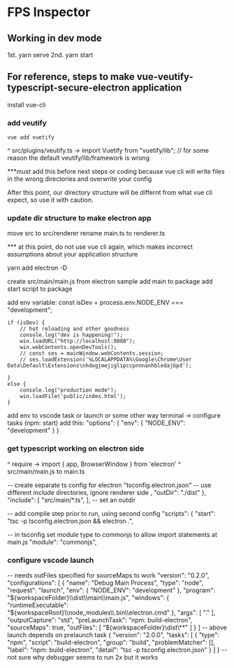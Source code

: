 # FPS Inspector


## Working in dev mode

1st. yarn serve
2nd. yarn start


## For reference, steps to make vue-veutify-typescript-secure-electron application

install vue-cli

### add veutify

`vue add vuetify`

^ src/plugins/veutify.ts -> import Vuetify from "vuetify/lib";
// for some reason the default veutify/lib/framework is wrong

***must add this before next steps or coding because vue cli will write files in the wrong directories and overwrite your config

After this point, our directory structure will be differnt from what vue cli expect, so use it with caution.


### update dir structure to make electron app
move src to src/renderer
rename main.ts to renderer.ts

*** at this point, do not use vue cli again, which makes incorrect assumptions about your application structure

yarn add electron -D

create src/main/main.js from electron sample
add main to package
add start script to package

add env variable: const isDev = process.env.NODE_ENV === "development";

    if (isDev) {
        // hot reloading and other goodness
        console.log("dev is happening!");
        win.loadURL("http://localhost:8080");
        win.webContents.openDevTools();
        // const ses = mainWindow.webContents.session;
        // ses.loadExtension('%LOCALAPPDATA%\Google\Chrome\User Data\Default\Extensions\nhdogjmejiglipccpnnnanhbledajbpd');

    }
    else {
        console.log("production mode");
        win.loadFile('public/index.html');
    }

add env to vscode task  or launch or some other way
terminal -> configure tasks (npm: start)
add this:
			"options": {
				"env": {
					"NODE_ENV": "development"
				}
			}


### get typescript working on electron side
^ require -> import { app, BrowserWindow } from 'electron'
^ src/main/main.js to main.ts

-- create separate ts config for electron "tsconfig.electron.json"
-- use different include directories, ignore renderer side
,
    "outDir": "./dist"
  },
  "include": [
    "src/main/*.ts",
  ],
-- set an outdir

-- add compile step prior to run, using second config
"scripts": {
    "start": "tsc -p tsconfig.electron.json && electron .",

-- in tsconfig set module type to commonjs to allow import statements at main.js
"module": "commonjs",


### configure vscode launch
-- needs outFiles specified for sourceMaps to work
    "version": "0.2.0",
    "configurations": [
        {
            "name": "Debug Main Process",
            "type": "node",
            "request": "launch",
            "env": {
                "NODE_ENV": "development"
            },
            "program": "${workspaceFolder}\\dist\\main\\main.js",
            "windows": {
                "runtimeExecutable": "${workspaceRoot}\\node_modules\\.bin\\electron.cmd"
            },
            "args": [
                "."
            ],
            "outputCapture": "std",
            "preLaunchTask": "npm: build-electron",
            "sourceMaps": true,
            "outFiles": [
                "${workspaceFolder}\\dist\\**"
            ]
        }
    ]
-- above launch depends on prelaunch task
{
	"version": "2.0.0",
	"tasks": [
		{
			"type": "npm",
			"script": "build-electron",
			"group": "build",
			"problemMatcher": [],
			"label": "npm: build-electron",
			"detail": "tsc -p tsconfig.electron.json"
		}
	]
}
-- not sure why debugger seems to run 2x but it works

